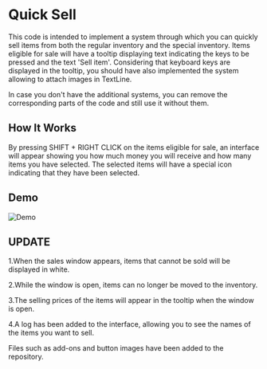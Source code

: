 # Quick Sell

This code is intended to implement a system through which you can quickly sell items from both the regular inventory and the special inventory. Items eligible for sale will have a tooltip displaying text indicating the keys to be pressed and the text 'Sell item'. Considering that keyboard keys are displayed in the tooltip, you should have also implemented the system allowing to attach images in TextLine.

In case you don't have the additional systems, you can remove the corresponding parts of the code and still use it without them.

## How It Works

By pressing SHIFT + RIGHT CLICK on the items eligible for sale, an interface will appear showing you how much money you will receive and how many items you have selected. The selected items will have a special icon indicating that they have been selected.

## Demo

![Demo](example.gif)

## UPDATE

1.When the sales window appears, items that cannot be sold will be displayed in white.

2.While the window is open, items can no longer be moved to the inventory.

3.The selling prices of the items will appear in the tooltip when the window is open.

4.A log has been added to the interface, allowing you to see the names of the items you want to sell.

Files such as add-ons and button images have been added to the repository.
